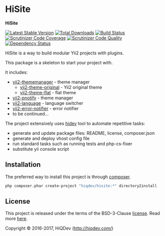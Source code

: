 # HiSite

**HiSite**

[![Latest Stable Version](https://poser.pugx.org/hiqdev/hisite/v/stable)](https://packagist.org/packages/hiqdev/hisite)
[![Total Downloads](https://poser.pugx.org/hiqdev/hisite/downloads)](https://packagist.org/packages/hiqdev/hisite)
[![Build Status](https://img.shields.io/travis/hiqdev/hisite.svg)](https://travis-ci.org/hiqdev/hisite)
[![Scrutinizer Code Coverage](https://img.shields.io/scrutinizer/coverage/g/hiqdev/hisite.svg)](https://scrutinizer-ci.com/g/hiqdev/hisite/)
[![Scrutinizer Code Quality](https://img.shields.io/scrutinizer/g/hiqdev/hisite.svg)](https://scrutinizer-ci.com/g/hiqdev/hisite/)
[![Dependency Status](https://www.versioneye.com/php/hiqdev:hisite/dev-master/badge.svg)](https://www.versioneye.com/php/hiqdev:hisite/dev-master)

HiSite is a way to build modular Yii2 projects with plugins.

This package is a skeleton to start your project with.

It includes:

- [yii2-thememanager](https://hiqdev.com/packages/yii2-thememanager) - theme manager
    - [yii2-theme-original](https://hiqdev.com/packages/yii2-theme-original) - Yii2 original theme
    - [yii2-theme-flat](https://hiqdev.com/packages/yii2-theme-original) - flat theme
- [yii2-pnotify](https://hiqdev.com/packages/yii2-thememanager) - theme manager
- [yii2-language](https://hiqdev.com/packages/yii2-language) - language switcher
- [yii2-error-notifier](https://hiqdev.com/packages/yii2-error-notifier) - error notifier
- to be continued...

The project extensively uses [hidev]() tool to automate repetitive tasks:

- generate and update package files: README, license, composer.json
- generate and deploy vhost config file
- run standard tasks such as running tests and php-cs-fixer
- substitute yii console script

## Installation

The preferred way to install this project is through [composer](http://getcomposer.org/download/).

```sh
php composer.phar create-project "hiqdev/hisite:*" directory2install
```

## License

This project is released under the terms of the BSD-3-Clause [license](LICENSE).
Read more [here](http://choosealicense.com/licenses/bsd-3-clause).

Copyright © 2016-2017, HiQDev (http://hiqdev.com/)
